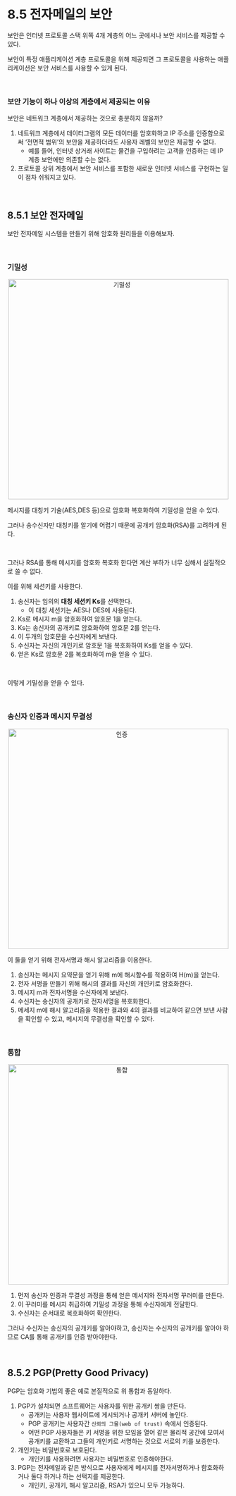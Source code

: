# 8.5 전자메일의 보안

보안은 인터넷 프로토콜 스택 위쪽 4개 계층의 어느 곳에서나 보안 서비스를 제공할 수 있다.

보안이 특정 애플리케이션 계층 프로토콜을 위해 제공되면 그 프로토콜을 사용하는 애플리케이션은 보안 서비스를 사용할 수 있게 된다.

<br/>

### 보안 기능이 하나 이상의 계층에서 제공되는 이유

보안은 네트워크 계층에서 제공하는 것으로 충분하지 않을까?

1. 네트워크 계층에서 데이터그램의 모든 데이터를 암호화하고 IP 주소를 인증함으로써 ‘전면적 범위’의 보안을 제공하더라도 사용자 레벨의 보안은 제공할 수 없다.
    - 예를 들어, 인터넷 상거래 사이트는 물건을 구입하려는 고객을 인증하는 데 IP 계층 보안에만 의존할 수는 없다.
2. 프로토콜 상위 계층에서 보안 서비스를 포함한 새로운 인터넷 서비스를 구현하는 일이 점차 쉬워지고 있다.

<br/>

## 8.5.1 보안 전자메일

보안 전자메일 시스템을 만들기 위해 암호화 원리들을 이용해보자.

<br/>

### 기밀성

<p align="center"><img width="500" src="https://user-images.githubusercontent.com/76640167/217525558-f8e45897-3701-4630-bb11-cb8b78d42edf.png" alt="기밀성"></p>

메시지를 대칭키 기술(AES,DES 등)으로 암호화 복호화하여 기밀성을 얻을 수 있다.

그러나 송수신자만 대칭키를 알기에 어렵기 때문에 공개키 암호화(RSA)를 고려하게 된다.

<br/>

그러나 RSA를 통해 메시지를 암호화 복호화 한다면 계산 부하가 너무 심해서 실질적으로 쓸 수 없다.

이를 위해 세션키를 사용한다.

1. 송신자는 임의의 **대칭 세션키 Ks**를 선택한다.
    - 이 대칭 세션키는 AES나 DES에 사용된다.
2. Ks로 메시지 m을 암호화하여 암호문 1을 얻는다.
3. Ks는 송신자의 공개키로 암호화하여 암호문 2를 얻는다.
4. 이 두개의 암호문을 수신자에게 보낸다.
5. 수신자는 자신의 개인키로 암호문 1을 복호화하여 Ks를 얻을 수 있다.
6. 얻은 Ks로 암호문 2를 복호화하여 m을 얻을 수 있다.

<br/>

이렇게 기밀성을 얻을 수 있다.

<br/>

### 송신자 인증과 메시지 무결성

<p align="center"><img width="500" src="https://user-images.githubusercontent.com/76640167/217525553-ee567afd-d3ba-4ae7-a883-52421b55fd0e.png" alt="인증"></p>

이 둘을 얻기 위해 전자서명과 해시 알고리즘을 이용한다.

1. 송신자는 메시지 요약문을 얻기 위해 m에 해시함수를 적용하여 H(m)을 얻는다.
2. 전자 서명을 만들기 위해 해시의 결과를 자신의 개인키로 암호화한다.
3. 메시지 m과 전자서명을 수신자에게 보낸다.
4. 수신자는 송신자의 공개키로 전자서명을 복호화한다.
5. 메세지 m에 해시 알고리즘을 적용한 결과와 4의 결과를 비교하여 같으면 보낸 사람을 확인할 수 있고, 메시지의 무결성을 확인할 수 있다.

<br/>

### 통합

<p align="center"><img width="500" src="https://user-images.githubusercontent.com/76640167/217525541-71da564f-6b9d-4b60-a9b8-10c199e5bcc7.png" alt="통합"></p>

1. 먼저 송신자 인증과 무결성 과정을 통해 얻은 메서지와 전자서명 꾸러미를 만든다.
2. 이 꾸러미를 메시지 취급하여 기밀성 과정을 통해 수신자에게 전달한다.
3. 수신자는 순서대로 복호화하여 확인한다.

그러나 수신자는 송신자의 공개키를 알아야하고, 송신자는 수신자의 공개키를 알아야 하므로 CA를 통해 공개키를 인증 받아야한다.

<br/>

## 8.5.2 PGP(Pretty Good Privacy)

PGP는 암호화 기법의 좋은 예로 본질적으로 위 통합과 동일하다.

1. PGP가 설치되면 소프트웨어는 사용자를 위한 공개키 쌍을 만든다.
    - 공개키는 사용자 웹사이트에 게시되거나 공개키 서버에 놓인다.
    - PGP 공개키는 사용자간 `신뢰의 그물(web of trust)` 속에서 인증된다.
    - 어떤 PGP 사용자들은 키 서명을 위한 모임을 열어 같은 물리적 공간에 모여서 공개키를 교환하고 그들의 개인키로 서명하는 것으로 서로의 키를 보증한다.
2. 개인키는 비밀번호로 보호된다.
    - 개인키를 사용하려면 사용자는 비밀번호로 인증해야한다.
3. PGP는 전자메일과 같은 방식으로 사용자에게 메시지를 전자서명하거나 함호화하거나 둘다 하거나 하는 선택지를 제공한다.
    - 개인키, 공개키, 해시 알고리즘, RSA가 있으니 모두 가능하다.